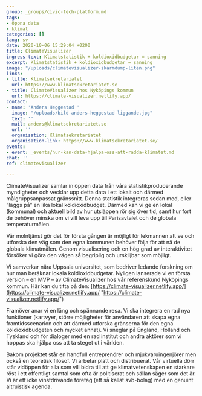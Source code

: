 ```yaml
---
group: _groups/civic-tech-platform.md
tags:
- öppna data
- klimat
categories: []
lang: sv
date: 2020-10-06 15:29:04 +0200
title: ClimateVisualizer
ingress-text: Klimatstatistik + koldioxidbudgetar = sanning
excerpt: Klimatstatistik + koldioxidbudgetar = sanning
image: "/uploads/climatevisualizer-skarmdump-liten.png"
links:
- title: Klimatsekretariatet
  url: https://www.klimatsekretariatet.se
- title: ClimateVisualizer hos Nyköpings kommun
  url: https://climate-visualizer.netlify.app/
contact:
- name: 'Anders Heggestad '
  image: "/uploads/bild-anders-heggestad-liggande.jpg"
  text: ''
  mail: anders@klimatsekretariatet.se
  url: ''
  organisation: Klimatsekretariatet
  organisation-link: https://www.klimatsekretariatet.se/
events:
- event: _events/hur-kan-data-hjalpa-oss-att-radda-klimatet.md
chat: ''
ref: climatevisualizer

---
```

ClimateVisualizer samlar in öppen data från våra statistikproducerande myndigheter och vecklar upp detta data i ett lokalt och därmed målgruppsanpassat gränssnitt. Denna statistik integreras sedan med, eller ”läggs på” en lika lokal koldioxidbudget. Därmed kan vi ge en lokal (kommunal) och aktuell bild av hur utsläppen rör sig över tid, samt hur fort de behöver minska om vi vill leva upp till Parisavtalet och de globala temperaturmålen.

Vår molntjänst gör det för första gången är möjligt för lekmannen att se och utforska den väg som den egna kommunen behöver följa för att nå de globala klimatmålen. Genom visualisering och en hög grad av interaktivitet försöker vi göra den vägen så begriplig och urskiljbar som möjligt.

Vi samverkar nära Uppsala universitet, som bedriver ledande forskning om hur man beräknar lokala koldioxidbudgetar. Nyligen lanserade vi en första version – en MVP – av ClimateVisualizer hos vår referenskund Nyköpings kommun. Här kan du titta på den: [https://climate-visualizer.netlify.app/](https://climate-visualizer.netlify.app/ "https://climate-visualizer.netlify.app/")

Framöver anar vi en lång och spännande resa. Vi ska integrera en rad nya funktioner (kartvyer, större möjligheter för användaren att skapa egna framtidsscenarion och att därmed utforska gränserna för den egna koldioxidbudgeten och mycket annat). Vi sneglar på England, Holland och Tyskland och för dialoger med en rad institut och andra aktörer som vi hoppas ska hjälpa oss att ta steget ut i världen.

Bakom projektet står en handfull entreprenörer och mjukvaruingenjörer men också en teoretisk filosof. Vi arbetar platt och distribuerat. Vår virtuella dörr står vidöppen för alla som vill bidra till att ge klimatvetenskapen en starkare röst i ett offentligt samtal som ofta är politiserat och sällan säger som det är. Vi är ett icke vinstdrivande företag (ett så kallat svb-bolag) med en genuint altruistisk agenda.